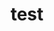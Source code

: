 ---
title: test
emoji:  tavern
colorFrom: blue
colorTo: green
sdk: docker
pinned: false
app_port: 8000
---